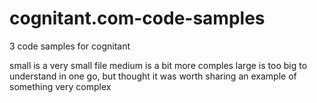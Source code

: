 # cognitant.com-code-samples
3 code samples for cognitant

small is a very small file
medium is a bit more comples
large is too big to understand in one go, but thought it was worth sharing an example of something very complex
